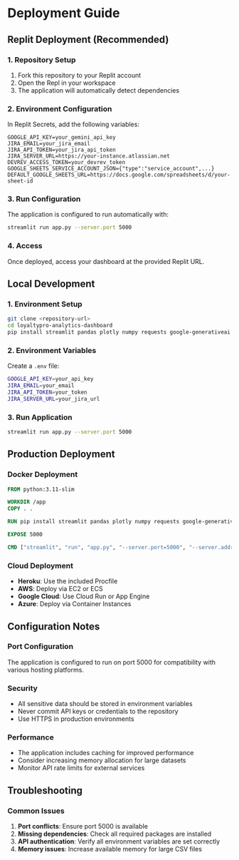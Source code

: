 # Deployment Guide

## Replit Deployment (Recommended)

### 1. Repository Setup
1. Fork this repository to your Replit account
2. Open the Repl in your workspace
3. The application will automatically detect dependencies

### 2. Environment Configuration
In Replit Secrets, add the following variables:

```
GOOGLE_API_KEY=your_gemini_api_key
JIRA_EMAIL=your_jira_email
JIRA_API_TOKEN=your_jira_api_token
JIRA_SERVER_URL=https://your-instance.atlassian.net
DEVREV_ACCESS_TOKEN=your_devrev_token
GOOGLE_SHEETS_SERVICE_ACCOUNT_JSON={"type":"service_account",...}
DEFAULT_GOOGLE_SHEETS_URL=https://docs.google.com/spreadsheets/d/your-sheet-id
```

### 3. Run Configuration
The application is configured to run automatically with:
```bash
streamlit run app.py --server.port 5000
```

### 4. Access
Once deployed, access your dashboard at the provided Replit URL.

## Local Development

### 1. Environment Setup
```bash
git clone <repository-url>
cd loyaltypro-analytics-dashboard
pip install streamlit pandas plotly numpy requests google-generativeai google-auth gspread jira tabulate trafilatura
```

### 2. Environment Variables
Create a `.env` file:
```bash
GOOGLE_API_KEY=your_api_key
JIRA_EMAIL=your_email
JIRA_API_TOKEN=your_token
JIRA_SERVER_URL=your_jira_url
```

### 3. Run Application
```bash
streamlit run app.py --server.port 5000
```

## Production Deployment

### Docker Deployment
```dockerfile
FROM python:3.11-slim

WORKDIR /app
COPY . .

RUN pip install streamlit pandas plotly numpy requests google-generativeai google-auth gspread jira tabulate trafilatura

EXPOSE 5000

CMD ["streamlit", "run", "app.py", "--server.port=5000", "--server.address=0.0.0.0"]
```

### Cloud Deployment
- **Heroku**: Use the included Procfile
- **AWS**: Deploy via EC2 or ECS
- **Google Cloud**: Use Cloud Run or App Engine
- **Azure**: Deploy via Container Instances

## Configuration Notes

### Port Configuration
The application is configured to run on port 5000 for compatibility with various hosting platforms.

### Security
- All sensitive data should be stored in environment variables
- Never commit API keys or credentials to the repository
- Use HTTPS in production environments

### Performance
- The application includes caching for improved performance
- Consider increasing memory allocation for large datasets
- Monitor API rate limits for external services

## Troubleshooting

### Common Issues
1. **Port conflicts**: Ensure port 5000 is available
2. **Missing dependencies**: Check all required packages are installed
3. **API authentication**: Verify all environment variables are set correctly
4. **Memory issues**: Increase available memory for large CSV files